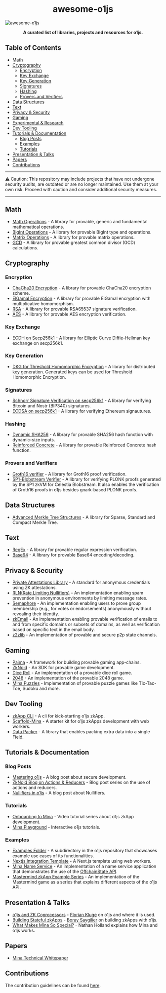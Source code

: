 <h1 align="center"> awesome-o1js</h1>

![awesome-o1js](https://github.com/user-attachments/assets/b9c8bccc-a1cd-4d9f-80a3-6b11029146a0)

**<p align="center">A curated list of libraries, projects and resources for o1js.</p>**

## Table of Contents

- [Math](#math)
- [Cryptography](#cryptography)
  - [Encryption](#encryption)
  - [Key Exchange](#key-exchange)
  - [Key Generation](#key-generation)
  - [Signatures](#signatures)
  - [Hashing](#hashing)
  - [Provers and Verifiers](#provers-and-verifiers)
- [Data Structures](#data-structures)
- [Text](#text)
- [Privacy &amp; Security](#privacy--security)
- [Gaming](#gaming)
- [Experimental &amp; Research](#experimental--research)
- [Dev Tooling](#dev-tooling)
- [Tutorials &amp; Documentation](#tutorials--documentation)
  - [Blog Posts](#blog-posts)
  - [Examples](#examples)
  - [Tutorials](#tutorials)
- [Presentation &amp; Talks](#presentation--talks)
- [Papers](#papers)
- [Contributions](#contributions)

---

⚠️ Caution: This repository may include projects that have not undergone security audits, are
outdated or are no longer maintained. Use them at your own risk. Proceed with caution and consider
additional security measures.

---

## Math

- [Math Operations](https://github.com/yunus433/o1js-math) - A library for provable, generic and
  fundamental mathematical operations.
- [BigInt Operations](https://github.com/boray/o1js-bigint) - A library for provable BigInt type and
  operations.
- [Matrix Operations](https://github.com/Vishalkulkarni45/o1js-matrix) - A library for provable
  matrix operations.
- [GCD](https://github.com/PaimaStudios/o1js-gcd) - A library for provable greatest common divisor
  (GCD) calculations.

## Cryptography

### Encryption
- [ChaCha20 Encryption](https://github.com/0x471/o1js-chacha20/tree/main) - A library for provable
  ChaCha20 encryption scheme.
- [ElGamal Encryption](https://github.com/Trivo25/o1js-elgamal) - A library for provable ElGamal
  encryption with multiplicative homomorphism.
- [RSA](https://github.com/Shigoto-dev19/o1js-rsa/tree/main) - A library for provable RSA65537
  signature verification.
- [AES](https://github.com/scaraven/mina-aes) - A library for provable AES encryption
  verification.

### Key Exchange

- [ECDH on Secp256k1](https://github.com/0x471/o1js-ecdh-secp256k1) - A library for Elliptic Curve
  Diffie-Hellman key exchange on secp256k1.

### Key Generation

- [DKG for Threshold Homomorphic Encryption](https://github.com/auxo-zk/Distributed-key-generation) -
  A library for distributed key generation. Generated keys can be used for Threshold Homomorphic
  Encryption.

### Signatures

- [Schnorr Signature Verification on secp256k1](https://github.com/0x471/o1js-schnorr-secp256k1) - A
  library for verifying Bitcoin and Nostr (BIP340) signatures.
- [ECDSA on secp256k1](https://github.com/45930/ethereum-mina-signatures) - A library for verifying
  Ethereum signautures.

### Hashing

- [Dynamic SHA256](https://github.com/Shigoto-dev19/o1js-dynamic-sha256) - A library for provable
  SHA256 hash function with dynamic-size inputs.
- [Reinforced Concrete](https://github.com/rymnc/reinforced-concrete-impls/) - A library for
  provable Reinforced Concrete hash function.

### Provers and Verifiers

- [Groth16 verifier](https://github.com/onurinanc/o1js-groth16) - A library for Groth16 proof
  verification.
- [ SP1-Blobstream Verifier](https://github.com/geometers/o1js-blobstream) - A library for verifying
  PLONK proofs generated by the SP1 zkVM for Celestia Blobstream. It also enables the verification
  of Groth16 proofs in o1js besides gnark-based PLONK proofs.

## Data Structures

- [Advanced Merkle Tree Structures](https://github.com/plus3-labs/o1js-merkle) - A library for
  Sparse, Standard and Compact Merkle Tree.

## Text

- [RegEx](https://github.com/Shigoto-dev19/zk-regex-o1js) - A library for provable regular
  expression verification.
- [Base64](https://github.com/Shigoto-dev19/o1js-base64/tree/main) - A library for provable Base64
  encoding/decoding.

## Privacy & Security

- [Private Attestations Library](https://github.com/zksecurity/mina-attestations) - A standard for
  anonymous credentials using ZK attestations.
- [RLN(Rate Limiting Nullifiers)](https://github.com/0x471/o1js-rln) - An implementation enabling
  spam prevention in anonymous environments by limiting message rates.
- [Semaphore](https://github.com/Socialcap-app/semaphore-sdk) - An implementation enabling users to
  prove group membership (e.g., for votes or endorsements) anonymously without revealing their
  identity.
- [zkEmail](https://github.com/Shigoto-dev19/zk-email-o1js) - An implementation enabling provable
  verification of emails to and from specific domains or subsets of domains, as well as verification
  based on specific text in the email body.
- [z2zlib](https://github.com/Yeshilabs/z2zlib/tree/version/0.0.1) - An implementation of provable
  and secure p2p state channels.

## Gaming

- [Paima](https://github.com/PaimaStudios/paima-engine) - A framework for building provable gaming
  app-chains.
- [ZkNoid](https://github.com/ZkNoid/store) - An SDK for provable game development.
- [Dice Roll](https://github.com/YofiY/zk-dice-roll) - An implementation of a provable dice roll
  game.
- [2048](https://github.com/Chomtana/2048-o1js) - An implementation of the provable 2048 game.
- [Mina Puzzles](https://github.com/0xStruct/mina-puzzles) - Implementation of provable puzzle games
  like Tic-Tac-Toe, Sudoku and more.

## Dev Tooling

- [zkApp CLI](https://github.com/o1-labs/zkapp-cli) - A cli for kick-starting o1js zkApp.
- [Scaffold-Mina](https://github.com/DeMonkeyCoder/scaffold-mina) - A starter kit for o1js zkApps
  development with web workers.
- [Data Packer](https://github.com/45930/o1js-pack) - A library that enables packing extra data into
  a single Field.

## Tutorials & Documentation

### Blog Posts

- [Mastering o1js](https://medium.com/veridise/mastering-o1js-on-mina-four-key-strategies-for-secure-development-fff3a3f4f6d1) -
  A blog post about secure development.
- [ZkNoid Blog on Actions &amp; Reducers](https://medium.com/zknoid/mina-action-reducers-guide-why-we-need-them-81b6836c1700) -
  Blog post series on the use of actions and reducers.
- [Nullifiers in o1js](https://www.o1labs.org/blog/the-many-saints-of-privacy-nullifiers-in-o1js) -
  A blog post about Nullifiers.

### Tutorials

- [Onboarding to Mina](https://www.youtube.com/watch?v=bJ6BRvFpyk4&list=PLNwigD3FQvjBvYunrf_v2v7lGSeIOpAkx) -
  Video tutorial series about o1js zkApp development.
- [Mina Playground](https://www.minaplayground.com/) - Interactive o1js tutorials.

### Examples

- [Examples Folder](https://github.com/o1-labs/o1js/tree/main/src/examples) - A subdirectory in the
  o1js repository that showcases example use cases of its functionalities.
- [Nextjs Integration Template](https://github.com/o1-labs-XT/next-js-integration-example) - A
  Next.js template using web workers.
- [Mina Name Service](https://github.com/o1-labs-XT/name-service-example) - An implementation of a
  name service application that demonstrates the use of the
  [OffchainState API](https://docs.minaprotocol.com/zkapps/writing-a-zkapp/feature-overview/offchain-storage).
- [Mastermind zkApp Example Series](https://github.com/Shigoto-dev19/mina-mastermind/) - An
  implementation of the Mastermind game as a series that explains different aspects of the o1js API.

## Presentation & Talks

- [o1js and ZK Coprocessors](https://www.youtube.com/watch?v=2OroIELozJg) -
  [Florian Kluge](https://x.com/zktrivo) on o1js and where it is used.
- [Building Stateful zkApps](https://www.youtube.com/watch?v=aMWDh4minG4) -
  [Boray Saygilier](https://x.com/boraysaygilier) on building zkApps with o1js.
- [What Makes Mina So Special?](https://www.youtube.com/watch?v=-fG0JLtYlJE) - Nathan Holland
  explains how Mina and o1js works.

## Papers

- [Mina Technical Whitepaper](https://minaprotocol.com/wp-content/uploads/technicalWhitepaper.pdf)

## Contributions

The contribution guidelines can be found
[here](https://github.com/navigators-exploration-team/awesome-o1js/blob/main/CONTRIBUTING.md).
